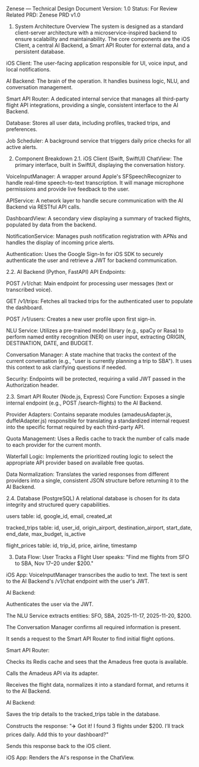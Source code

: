 Zenese — Technical Design Document
Version: 1.0
Status: For Review
Related PRD: Zenese PRD v1.0

1. System Architecture Overview
The system is designed as a standard client-server architecture with a microservice-inspired backend to ensure scalability and maintainability. The core components are the iOS Client, a central AI Backend, a Smart API Router for external data, and a persistent database.

iOS Client: The user-facing application responsible for UI, voice input, and local notifications.

AI Backend: The brain of the operation. It handles business logic, NLU, and conversation management.

Smart API Router: A dedicated internal service that manages all third-party flight API integrations, providing a single, consistent interface to the AI Backend.

Database: Stores all user data, including profiles, tracked trips, and preferences.

Job Scheduler: A background service that triggers daily price checks for all active alerts.

2. Component Breakdown
2.1. iOS Client (Swift, SwiftUI)
ChatView: The primary interface, built in SwiftUI, displaying the conversation history.

VoiceInputManager: A wrapper around Apple's SFSpeechRecognizer to handle real-time speech-to-text transcription. It will manage microphone permissions and provide live feedback to the user.

APIService: A network layer to handle secure communication with the AI Backend via RESTful API calls.

DashboardView: A secondary view displaying a summary of tracked flights, populated by data from the backend.

NotificationService: Manages push notification registration with APNs and handles the display of incoming price alerts.

Authentication: Uses the Google Sign-In for iOS SDK to securely authenticate the user and retrieve a JWT for backend communication.

2.2. AI Backend (Python, FastAPI)
API Endpoints:

POST /v1/chat: Main endpoint for processing user messages (text or transcribed voice).

GET /v1/trips: Fetches all tracked trips for the authenticated user to populate the dashboard.

POST /v1/users: Creates a new user profile upon first sign-in.

NLU Service: Utilizes a pre-trained model library (e.g., spaCy or Rasa) to perform named entity recognition (NER) on user input, extracting ORIGIN, DESTINATION, DATE, and BUDGET.

Conversation Manager: A state machine that tracks the context of the current conversation (e.g., "user is currently planning a trip to SBA"). It uses this context to ask clarifying questions if needed.

Security: Endpoints will be protected, requiring a valid JWT passed in the Authorization header.

2.3. Smart API Router (Node.js, Express)
Core Function: Exposes a single internal endpoint (e.g., POST /search-flights) to the AI Backend.

Provider Adapters: Contains separate modules (amadeusAdapter.js, duffelAdapter.js) responsible for translating a standardized internal request into the specific format required by each third-party API.

Quota Management: Uses a Redis cache to track the number of calls made to each provider for the current month.

Waterfall Logic: Implements the prioritized routing logic to select the appropriate API provider based on available free quotas.

Data Normalization: Translates the varied responses from different providers into a single, consistent JSON structure before returning it to the AI Backend.

2.4. Database (PostgreSQL)
A relational database is chosen for its data integrity and structured query capabilities.

users table: id, google_id, email, created_at

tracked_trips table: id, user_id, origin_airport, destination_airport, start_date, end_date, max_budget, is_active

flight_prices table: id, trip_id, price, airline, timestamp

3. Data Flow: User Tracks a Flight
User speaks: "Find me flights from SFO to SBA, Nov 17–20 under $200."

iOS App: VoiceInputManager transcribes the audio to text. The text is sent to the AI Backend's /v1/chat endpoint with the user's JWT.

AI Backend:

Authenticates the user via the JWT.

The NLU Service extracts entities: SFO, SBA, 2025-11-17, 2025-11-20, $200.

The Conversation Manager confirms all required information is present.

It sends a request to the Smart API Router to find initial flight options.

Smart API Router:

Checks its Redis cache and sees that the Amadeus free quota is available.

Calls the Amadeus API via its adapter.

Receives the flight data, normalizes it into a standard format, and returns it to the AI Backend.

AI Backend:

Saves the trip details to the tracked_trips table in the database.

Constructs the response: "✈️ Got it! I found 3 flights under $200. I’ll track prices daily. Add this to your dashboard?"

Sends this response back to the iOS client.

iOS App: Renders the AI's response in the ChatView.